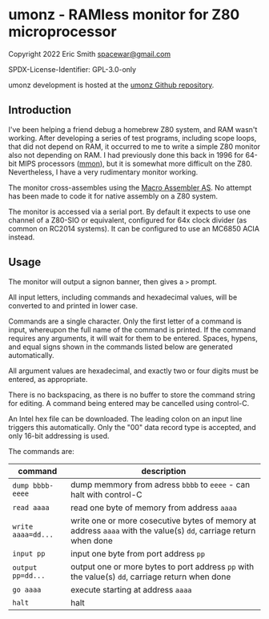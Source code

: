 # umonz - RAMless monitor for Z80 microprocessor

Copyright 2022 Eric Smith <spacewar@gmail.com>

SPDX-License-Identifier: GPL-3.0-only

umonz development is hosted at the
[umonz Github repository](https://github.com/brouhaha/umonz/).

## Introduction

I've been helping a friend debug a homebrew Z80 system, and
RAM wasn't working. After developing a series of test programs, including
scope loops, that did not depend on RAM, it occurred to me to write a
simple Z80 monitor also not depending on RAM. I had previously done this
back in 1996 for 64-bit MIPS processors
([mmon](https://github.com/brouhaha/mmon/)),
but it is somewhat more difficult on the Z80. Nevertheless, I have a very
rudimentary monitor working.

The monitor cross-assembles using the
[Macro Assembler AS](http://john.ccac.rwth-aachen.de:8000/as/).
No attempt has been made to code it for native assembly on a Z80 system.

The monitor is accessed via a serial port. By default it expects to use one
channel of a Z80-SIO or equivalent, configured for 64x clock divider (as
common on RC2014 systems). It can be configured to use an MC6850 ACIA instead.

## Usage

The monitor will output a signon banner, then gives a `>` prompt.

All input letters, including commands and hexadecimal values, will be
converted to and printed in lower case.

Commands are a single character. Only the first letter of a command is
input, whereupon the full name of the command is printed.
If the command requires any arguments, it will wait for them to be entered.
Spaces, hypens, and equal signs shown in the commands listed below are
generated automatically.

All argument values are hexadecimal, and exactly two or four digits must
be entered, as appropriate.

There is no backspacing, as there is no buffer to store the command string
for editing. A command being entered may be cancelled using control-C.

An Intel hex file can be downloaded. The leading colon on an input line
triggers this automatically. Only the "00" data record type is
accepted, and only 16-bit addressing is used.

The commands are:

| command                       | description |
| ----------------------------- | ----------- |
| `dump bbbb-eeee`    | dump memmory from adress `bbbb` to `eeee` - can halt with control-C |
| `read aaaa`         | read one byte of memory from address `aaaa` |
| `write aaaa=dd...`  | write one or more cosecutive bytes of memory at address `aaaa` with the value(s) `dd`, carriage return when done |
| `input pp`          | input one byte from port address `pp` |
| `output pp=dd...`   | output one or more bytes to port address `pp` with the value(s) `dd`, carriage return when done |
| `go aaaa`           | execute starting at address `aaaa` |
| `halt`              | halt |
